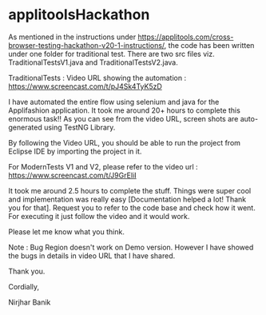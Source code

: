 # applitoolsHackathon
As mentioned in the instructions under https://applitools.com/cross-browser-testing-hackathon-v20-1-instructions/, the code has been written under one folder for traditional test. There are two src files viz. TraditionalTestsV1.java and TraditionalTestsV2.java. 

TraditionalTests : Video URL showing the automation : https://www.screencast.com/t/pJ4Sk4TyK5zD

I have automated the entire flow using selenium and java for the Applifashion application. It took me around 20+ hours to complete this enormous task!! As you can see from the video URL, screen shots are auto-generated using TestNG Library. 

By following the Video URL, you should be able to run the project from Eclipse IDE by importing the project in it.

For ModernTests V1 and V2, please refer to the video url : https://www.screencast.com/t/J9GrEIiI

It took me around 2.5 hours to complete the stuff. Things were super cool and implementation was really easy [Documentation helped a lot! Thank you for that].  Request you to refer to the code base and check how it went. For executing it just follow the video and it would work.

Please let me know what you think. 

Note : Bug Region doesn't work on Demo version. However I have showed the bugs in details in video URL that I have shared.

Thank you.

Cordially,

Nirjhar Banik

